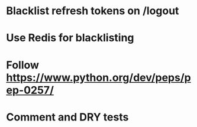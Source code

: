 # Blacklist refresh tokens on /logout
# Use Redis for blacklisting
# Follow https://www.python.org/dev/peps/pep-0257/
# Comment and DRY tests
